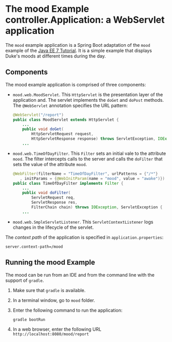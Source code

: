 # The mood Example controller.Application: a WebServlet application
The `mood` example application is a Spring Boot adaptation of the
`mood` example of the [Java EE 7 Tutorial](https://docs.oracle.com/javaee/7/tutorial/servlets015.htm#GKCPG). 
It is a simple example that displays Duke's moods at different times during the day.
## Components
The mood example application is comprised of three components: 

* `mood.web.MoodServlet`. This `HttpServlet` is the presentation layer of 
the application and. The servlet implements the `doGet` and `doPost` methods.
The `@WebServlet` annotation specifies the URL pattern:

    ```java
    @WebServlet("/report")
    public class MoodServlet extends HttpServlet {
        ...
        public void doGet(
            HttpServletRequest request,
            HttpServletResponse response) throws ServletException, IOException {
        ...
    ```
* `mood.web.TimeOfDayFilter`. This `Filter` sets an initial vale to the attribute `mood`. 
The filter intercepts calls to the server and calls the `doFilter` that sets the value 
of the attribute `mood`.

    ```java
    @WebFilter(filterName = "TimeOfDayFilter", urlPatterns = {"/*"}
       , initParams = {@WebInitParam(name = "mood", value = "awake")})
    public class TimeOfDayFilter implements Filter {
        ...
        public void doFilter(
            ServletRequest req,
            ServletResponse res,
            FilterChain chain) throws IOException, ServletException {
        ...
    ```
* `mood.web.SmpleServletListener`. This `ServletContextListener` logs changes in
the lifecycle of the servlet.

The _context path_ of the application is specified in `application.properties`:

```properties
server.context-path=/mood
```

## Running the mood Example
The mood can be run from an IDE and from the command line with the support
of `gradle`. 
 
1. Make sure that `gradle` is available.
2. In a terminal window, go to `mood` folder.
3. Enter the following command to run the application:

    ```bash
    gradle bootRun
    ```
4. In a web browser, enter the following URL `http://localhost:8080/mood/report`
